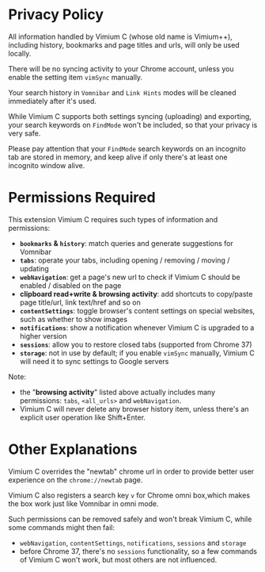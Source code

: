 Privacy Policy
==============

All information handled by Vimium C (whose old name is Vimium++), including history, bookmarks and page titles and urls, will only be used locally.

There will be no syncing activity to your Chrome account, unless you enable the setting item `vimSync` manually.

Your search history in `Vomnibar` and `Link Hints` modes will be cleaned immediately after it's used.

While Vimium C supports both settings syncing (uploading) and exporting,
    your search keywords on `FindMode` won't be included, so that your privacy is very safe.

Please pay attention that your `FindMode` search keywords on an incognito tab are stored in memory,
    and keep alive if only there's at least one incognito window alive.


Permissions Required
====================

This extension Vimium C requires such types of information and permissions:
* **`bookmarks` & `history`**: match queries and generate suggestions for Vomnibar
* **`tabs`**: operate your tabs, including opening / removing / moving / updating
* **`webNavigation`**: get a page's new url to check if Vimium C should be enabled / disabled on the page
* **clipboard read+write & browsing activity**: add shortcuts to copy/paste page title/url, link text/href and so on
* **`contentSettings`**: toggle browser's content settings on special websites, such as whether to show images
* **`notifications`**: show a notification whenever Vimium C is upgraded to a higher version
* **`sessions`**: allow you to restore closed tabs (supported from Chrome 37)
* **`storage`**: not in use by default; if you enable `vimSync` manually,
    Vimium C will need it to sync settings to Google servers

Note:
* the "**browsing activity**" listed above actually includes many permissions:
    `tabs`, `<all_urls>` and `webNavigation`.
* Vimium C will never delete any browser history item,
     unless there's an explicit user operation like Shift+Enter.


Other Explanations
==================

Vimium C overrides the "newtab" chrome url in order to provide better user experience on the `chrome://newtab` page.

Vimium C also registers a search key `v` for Chrome omni box,which makes the box work just like Vomnibar in omni mode.

Such permissions can be removed safely and won't break Vimium C, while some commands might then fail:
* `webNavigation`, `contentSettings`, `notifications`, `sessions` and `storage`
* before Chrome 37, there's no `sessions` functionality, so a few commands of Vimium C won't work,
    but most others are not influenced.
